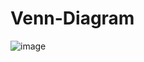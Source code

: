 # Venn-Diagram
![image](https://user-images.githubusercontent.com/39464553/178122262-1231b226-91b9-4b7a-a6a0-64a6e5b4c18c.png)
